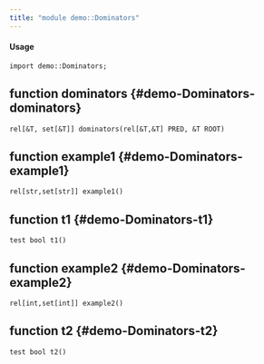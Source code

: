 ```yaml
---
title: "module demo::Dominators"
---
```


#### Usage

`import demo::Dominators;`


## function dominators {#demo-Dominators-dominators}

```rascal
rel[&T, set[&T]] dominators(rel[&T,&T] PRED, &T ROOT)

```

## function example1 {#demo-Dominators-example1}

```rascal
rel[str,set[str]] example1()

```

## function t1 {#demo-Dominators-t1}

```rascal
test bool t1()

```

## function example2 {#demo-Dominators-example2}

```rascal
rel[int,set[int]] example2()

```

## function t2 {#demo-Dominators-t2}

```rascal
test bool t2()

```

